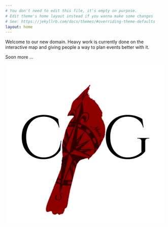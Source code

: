 ```yaml
---
# You don't need to edit this file, it's empty on purpose.
# Edit theme's home layout instead if you wanna make some changes
# See: https://jekyllrb.com/docs/themes/#overriding-theme-defaults
layout: home
---
```

Welcome to our new domain.  Heavy work is currently done on the interactive map and giving people a way to plan events better with it.

Soon more ...

![Image](logo.png)
